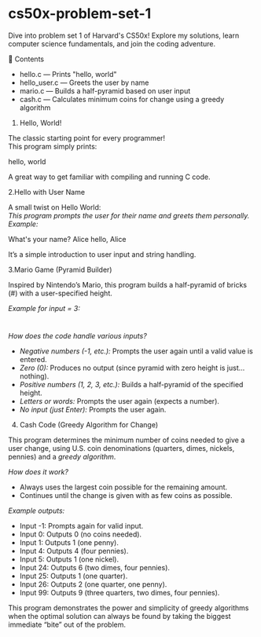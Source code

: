 # cs50x-problem-set-1
Dive into problem set 1 of Harvard's CS50x! Explore my solutions, learn computer science fundamentals, and join the coding adventure.

📂 Contents

- hello.c — Prints "hello, world"
- hello_user.c — Greets the user by name
- mario.c — Builds a half-pyramid based on user input
- cash.c — Calculates minimum coins for change using a greedy algorithm

1. Hello, World!

The classic starting point for every programmer!  
This program simply prints:

hello, world

A great way to get familiar with compiling and running C code.

2.Hello with User Name

A small twist on Hello World:  
*This program prompts the user for their name and greets them personally. Example:*

What's your name?
Alice
hello, Alice

It’s a simple introduction to user input and string handling.


3.Mario Game (Pyramid Builder)

Inspired by Nintendo’s Mario, this program builds a half-pyramid of bricks (#) with a user-specified height.

*Example for input = 3:*

  #
 ##
###


*How does the code handle various inputs?*
- *Negative numbers (-1, etc.):* Prompts the user again until a valid value is entered.
- *Zero (0):* Produces no output (since pyramid with zero height is just… nothing).
- *Positive numbers (1, 2, 3, etc.):* Builds a half-pyramid of the specified height.
- *Letters or words:* Prompts the user again (expects a number).
- *No input (just Enter):* Prompts the user again.


 4. Cash Code (Greedy Algorithm for Change)

This program determines the minimum number of coins needed to give a user change, using U.S. coin denominations (quarters, dimes, nickels, pennies) and a *greedy algorithm*.

*How does it work?*  
- Always uses the largest coin possible for the remaining amount.
- Continues until the change is given with as few coins as possible.

*Example outputs:*
- Input -1: Prompts again for valid input.
- Input 0: Outputs 0 (no coins needed).
- Input 1: Outputs 1 (one penny).
- Input 4: Outputs 4 (four pennies).
- Input 5: Outputs 1 (one nickel).
- Input 24: Outputs 6 (two dimes, four pennies).
- Input 25: Outputs 1 (one quarter).
- Input 26: Outputs 2 (one quarter, one penny).
- Input 99: Outputs 9 (three quarters, two dimes, four pennies).

This program demonstrates the power and simplicity of greedy algorithms when the optimal solution can always be found by taking the biggest immediate “bite” out of the problem.
